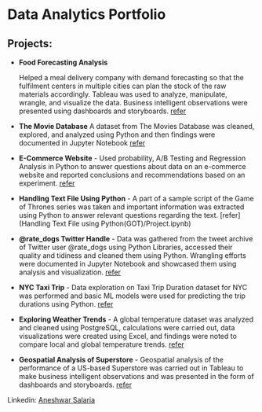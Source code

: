 # Data Analytics Portfolio

## Projects:

* **Food Forecasting Analysis**

   Helped a meal delivery company with demand forecasting so that the fulfilment centers in multiple cities can plan the stock of the raw materials accordingly. Tableau was used to analyze, manipulate, wrangle, and visualize the data. Business intelligent observations were presented using dashboards and storyboards. [refer](https://public.tableau.com/views/Food_Forecasting_Analysis_16868920818220/Story?:language=en-US&:display_count=n&:origin=viz_share_link)

* **The Movie Database**
   A dataset from The Movies Database was cleaned, explored, and analyzed using Python and then findings were documented in Jupyter Notebook [refer](Investigate_TMDB/project.ipynb)

* **E-Commerce Website** - Used probability, A/B Testing and Regression Analysis in Python to answer questions about data on an e-commerce website and reported conclusions and recommendations based on an experiment. [refer](e_commerce_website/Project.ipynb)

* **Handling Text File Using Python** -	A part of a sample script of the Game of Thrones series was taken and important information was extracted using Python to answer relevant questions regarding the text. [refer](Handling Text File using Python(GOT)/Project.ipynb)

* **@rate_dogs Twitter Handle** -	Data was gathered from the tweet archive of Twitter user @rate_dogs using Python Libraries, accessed their quality and tidiness and cleaned them using Python. Wrangling efforts were documented in Jupyter Notebook and showcased them using analysis and visualization. [refer](rate_dogs/wrangle_act.ipynb)

* **NYC Taxi Trip** - Data exploration on Taxi Trip Duration dataset for NYC was performed and basic ML models were used for predicting the trip durations using Python. [refer](NYC_Taxi_Trip/Project.ipynb)

* **Exploring Weather Trends** - A global temperature dataset was analyzed and cleaned using PostgreSQL, calculations were carried out, data visualizations were created using Excel, and findings were noted to compare local and global temperature trends. [refer](Exploring_Weather_Trends/Project.pdf)

* **Geospatial Analysis of Superstore** -	Geospatial analysis of the performance of a US-based Superstore was carried out in Tableau to make business intelligent observations and was presented in the form of dashboards and storyboards. [refer](https://public.tableau.com/views/GeospatialAnalysisofSuperstore/Story1?:language=en-US&:display_count=n&:origin=viz_share_link)




  
Linkedin: [Aneshwar Salaria](https://www.linkedin.com/in/aneshwar-salaria-8aa4241a3/)


